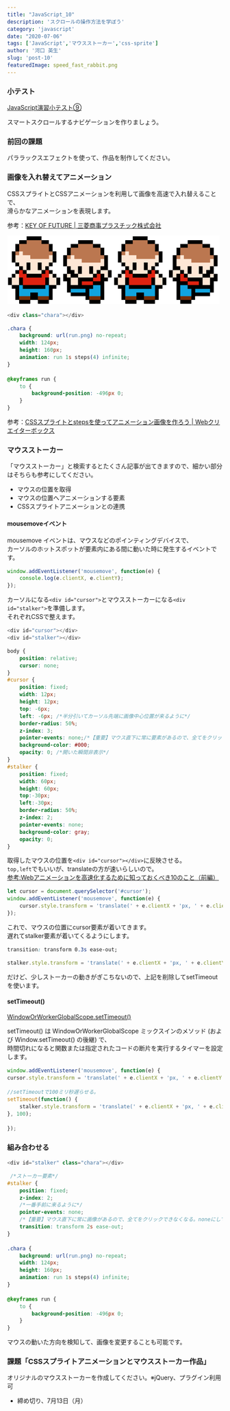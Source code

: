 ```yaml
---
title: "JavaScript_10"
description: 'スクロールの操作方法を学ぼう'
category: 'javascript'
date: "2020-07-06"
tags: ['JavaScript','マウスストーカー','css-sprite']
author: '河口 英生'
slug: 'post-10'
featuredImage: speed_fast_rabbit.png
---
```

<div class="post-section">
<h3 class="title is-5">小テスト</h3>

[JavaScript演習小テスト⑨](https://forms.gle/Zo4rYX2UKxdS1DEN9)

スマートスクロールするナビゲーションを作りましょう。
</div>


<div class="post-section">
<h3 class="title is-5">前回の課題</h3>

パララックスエフェクトを使って、作品を制作してください。
</div>

<div class="post-section">
<h3 class="title is-5">画像を入れ替えてアニメーション</h3>

CSSスプライトとCSSアニメーションを利用して画像を高速で入れ替えることで、  
滑らかなアニメーションを表現します。

参考：[KEY OF FUTURE | 三菱商事プラスチック株式会社](https://www.mcplas.co.jp/keyoffuture/)

![キャラクター](../../images/run.png)

```javascript
<div class="chara"></div>
```
```css
.chara {
    background: url(run.png) no-repeat;
    width: 124px;
    height: 160px;
    animation: run 1s steps(4) infinite;
}

@keyframes run {
    to {
        background-position: -496px 0;
    }
}
```
参考：[CSSスプライトとstepsを使ってアニメーション画像を作ろう |  Webクリエイターボックス](https://www.webcreatorbox.com/tech/css-sprite-steps)

</div>

<div class="post-section">
<h3 class="title is-5">マウスストーカー</h3>

「マウスストーカー」と検索するとたくさん記事が出てきますので、細かい部分はそちらも参考にしてください。

- マウスの位置を取得
- マウスの位置へアニメーションする要素
- CSSスプライトアニメーションとの連携


<h4 class="title is-6">mousemoveイベント</h4>

mousemove イベントは、マウスなどのポインティングデバイスで、  
カーソルのホットスポットが要素内にある間に動いた時に発生するイベントです。

```javascript
window.addEventListener('mousemove', function(e) {
    console.log(e.clientX, e.clientY);
});
```

カーソルになる``<div id="cursor">``とマウスストーカーになる``<div id="stalker">``を準備します。  
それぞれCSSで整えます。

```javascript
<div id="cursor"></div>
<div id="stalker"></div>
```

```css
body {
    position: relative;
    cursor: none;
}
#cursor {
    position: fixed;
    width: 12px;
    height: 12px;
    top: -6px;
    left: -6px; /*半分引いてカーソル先端に画像中心位置が来るように*/
    border-radius: 50%;
    z-index: 3;
    pointer-events: none;/*【重要】マウス直下に常に要素があるので、全てをクリックできなくなる。この要素に対してnoneにすることで対応する。*/
    background-color: #000;
    opacity: 0; /*開いた瞬間非表示*/
}
#stalker {
    position: fixed;
    width: 60px;
    height: 60px;
    top:-30px;
    left:-30px;
    border-radius: 50%;
    z-index: 2;
    pointer-events: none;
    background-color: gray;
    opacity: 0; 
}
```

取得したマウスの位置を``<div id="cursor"></div>``に反映させる。  
``top,left``でもいいが、translateの方が速いらしいので。  
[参考:Webアニメーションを高速化するために知っておくべき10のこと（前編）](https://html5experts.jp/cssradar/2027/)

```javascript
let cursor = document.querySelector('#cursor');
window.addEventListener('mousemove', function(e) {
    cursor.style.transform = 'translate(' + e.clientX + 'px, ' + e.clientY + 'px)';
});
```

これで、マウスの位置にcursor要素が着いてきます。  
遅れてstalker要素が着いてくるようにします。

```css
transition: transform 0.3s ease-out;
```
```javascript
stalker.style.transform = 'translate(' + e.clientX + 'px, ' + e.clientY + 'px)';
```
だけど、少しストーカーの動きがぎこちないので、上記を削除してsetTimeoutを使います。

<h4 class="title is-6" >setTimeout()</h4>

[WindowOrWorkerGlobalScope.setTimeout()](https://developer.mozilla.org/ja/docs/Web/API/WindowOrWorkerGlobalScope/setTimeout)

setTimeout() は WindowOrWorkerGlobalScope ミックスインのメソッド (および Window.setTimeout() の後継) で、  
時間切れになると関数または指定されたコードの断片を実行するタイマーを設定します。

```javascript
window.addEventListener('mousemove', function(e) {
cursor.style.transform = 'translate(' + e.clientX + 'px, ' + e.clientY + 'px)';

//setTimeoutで100ミリ秒遅らせる。
setTimeout(function() {
    stalker.style.transform = 'translate(' + e.clientX + 'px, ' + e.clientY + 'px)';
}, 100);

});
```
</div>

<div class="post-section">
<h3 class="title is-5">組み合わせる</h3>

```javascript
<div id="stalker" class="chara"></div>
```

```css
 /*ストーカー要素*/
#stalker {
    position: fixed;
    z-index: 2;
    /*一番手前に来るように*/
    pointer-events: none;
    /*【重要】マウス直下に常に画像があるので、全てをクリックできなくなる。noneにして対応*/
    transition: transform 2s ease-out;
}

.chara {
    background: url(run.png) no-repeat;
    width: 124px;
    height: 160px;
    animation: run 1s steps(4) infinite;
}

@keyframes run {
    to {
        background-position: -496px 0;
    }
}
```

マウスの動いた方向を検知して、画像を変更することも可能です。
</div>
<div class="post-section">
<h3 class="title is-5">課題「CSSスプライトアニメーションとマウスストーカー作品」</h3>

オリジナルのマウスストーカーを作成してください。※jQuery、プラグイン利用可

- 締め切り、7月13日（月）
</div>